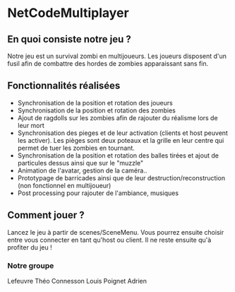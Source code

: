 # NetCodeMultiplayer

## En quoi consiste notre jeu ?

Notre jeu est un survival zombi en multijoueurs. Les joueurs disposent d'un fusil afin de combattre des hordes de zombies apparaissant sans fin.

## Fonctionnalités réalisées
- Synchronisation de la position et rotation des joueurs
- Synchronisation de la position et rotation des zombies
- Ajout de ragdolls sur les zombies afin de rajouter du réalisme lors de leur mort
- Synchronisation des pieges et de leur activation (clients et host peuvent les activer). Les pièges sont deux poteaux et la grille en leur centre qui permet de tuer les zombies en tournant.
- Synchronisation de la position et rotation des balles tirées et ajout de particules dessus ainsi que sur le "muzzle"
- Animation de l'avatar, gestion de la caméra..
- Prototypage de barricades ainsi que de leur destruction/reconstruction (non fonctionnel en multijoueur)
- Post processing pour rajouter de l'ambiance, musiques

## Comment jouer ?

Lancez le jeu à partir de scenes/SceneMenu. Vous pourrez ensuite choisir entre vous connecter en tant qu'host ou client. Il ne reste ensuite qu'à profiter du jeu !
### Notre groupe

Lefeuvre Théo
Connesson Louis
Poignet Adrien
